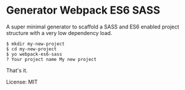 # Generator Webpack ES6 SASS

A super minimal generator to scaffold a SASS and ES6 enabled project structure with a very low dependency load.

```
$ mkdir my-new-project
$ cd my-new-project
$ yo webpack-es6-sass
? Your project name My new project
```

That's it.

License: MIT
